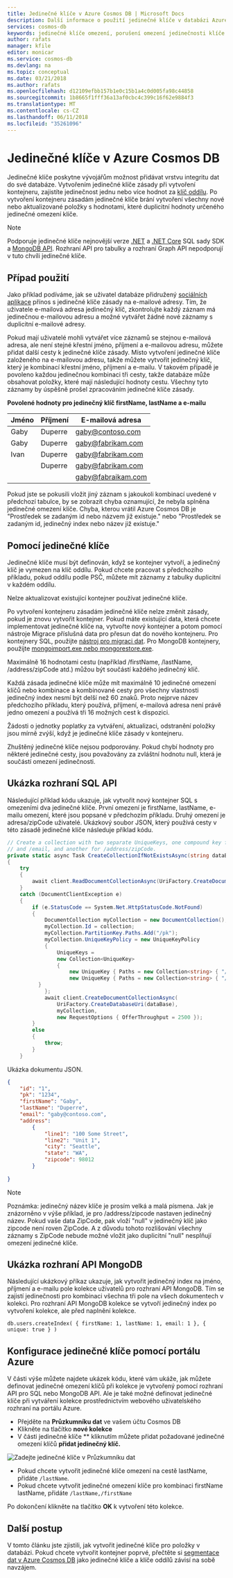 ```yaml
---
title: Jedinečné klíče v Azure Cosmos DB | Microsoft Docs
description: Další informace o použití jedinečné klíče v databázi Azure Cosmos DB.
services: cosmos-db
keywords: jedinečné klíče omezení, porušení omezení jedinečnosti klíče
author: rafats
manager: kfile
editor: monicar
ms.service: cosmos-db
ms.devlang: na
ms.topic: conceptual
ms.date: 03/21/2018
ms.author: rafats
ms.openlocfilehash: d12109efbb157b1e0c15b1a4c0d005fa98c44858
ms.sourcegitcommit: 1b8665f1fff36a13af0cbc4c399c16f62e9884f3
ms.translationtype: MT
ms.contentlocale: cs-CZ
ms.lasthandoff: 06/11/2018
ms.locfileid: "35261096"
---
```

# <a name="unique-keys-in-azure-cosmos-db"></a>Jedinečné klíče v Azure Cosmos DB

Jedinečné klíče poskytne vývojářům možnost přidávat vrstvu integritu dat do své databáze. Vytvořením jedinečné klíče zásady při vytvoření kontejneru, zajistíte jedinečnost jednu nebo více hodnot za [klíč oddílu](partition-data.md). Po vytvoření kontejneru zásadám jedinečné klíče brání vytvoření všechny nové nebo aktualizované položky s hodnotami, které duplicitní hodnoty určeného jedinečné omezení klíče.   

> [!NOTE]
> Podporuje jedinečné klíče nejnovější verze [.NET](sql-api-sdk-dotnet.md) a [.NET Core](sql-api-sdk-dotnet-core.md) SQL sady SDK a [MongoDB API](mongodb-feature-support.md#unique-indexes). Rozhraní API pro tabulky a rozhraní Graph API nepodporují v tuto chvíli jedinečné klíče. 
> 
>

## <a name="use-case"></a>Případ použití

Jako příklad podíváme, jak se uživatel databáze přidružený [sociálních aplikace](use-cases.md#web-and-mobile-applications) přínos s jedinečné klíče zásady na e-mailové adresy. Tím, že uživatele e-mailová adresa jedinečný klíč, zkontrolujte každý záznam má jedinečnou e-mailovou adresu a možné vytvářet žádné nové záznamy s duplicitní e-mailové adresy. 

Pokud mají uživatelé mohli vytvářet více záznamů se stejnou e-mailová adresa, ale není stejné křestní jméno, příjmení a e-mailovou adresu, můžete přidat další cesty k jedinečné klíče zásady. Místo vytvoření jedinečné klíče založeného na e-mailovou adresu, takže můžete vytvořit jedinečný klíč, který je kombinací křestní jméno, příjmení a e-mailu. V takovém případě je povoleno každou jedinečnou kombinaci tři cesty, takže databáze může obsahovat položky, které mají následující hodnoty cestu. Všechny tyto záznamy by úspěšně prošel zpracováním jedinečné klíče zásady.  

**Povolené hodnoty pro jedinečný klíč firstName, lastName a e-mailu**

|Jméno|Příjmení|E-mailová adresa|
|---|---|---|
|Gaby|Duperre|gaby@contoso.com |
|Gaby|Duperre|gaby@fabrikam.com|
|Ivan|Duperre|gaby@fabrikam.com|
|    |Duperre|gaby@fabrikam.com|
|    |       |gaby@fabraikam.com|

Pokud jste se pokusili vložit jiný záznam s jakoukoli kombinací uvedené v předchozí tabulce, by se zobrazit chyba oznamující, že nebyla splněna jedinečné omezení klíče. Chyba, kterou vrátil Azure Cosmos DB je "Prostředek se zadaným id nebo názvem již existuje." nebo "Prostředek se zadaným id, jedinečný index nebo název již existuje." 

## <a name="using-unique-keys"></a>Pomocí jedinečné klíče

Jedinečné klíče musí být definován, když se kontejner vytvoří, a jedinečný klíč je vymezen na klíč oddílu. Pokud chcete pracovat s předchozího příkladu, pokud oddílu podle PSČ, můžete mít záznamy z tabulky duplicitní v každém oddílu.

Nelze aktualizovat existující kontejner používat jedinečné klíče.

Po vytvoření kontejneru zásadám jedinečné klíče nelze změnit zásady, pokud je znovu vytvořit kontejner. Pokud máte existující data, která chcete implementovat jedinečné klíče na, vytvořte nový kontejner a potom pomocí nástroje Migrace příslušná data pro přesun dat do nového kontejneru. Pro kontejnery SQL, použijte [nástroj pro migraci dat](import-data.md). Pro MongoDB kontejnery, použijte [mongoimport.exe nebo mongorestore.exe](mongodb-migrate.md).

Maximálně 16 hodnotami cestu (například /firstName, /lastName, /address/zipCode atd.) můžou být součástí každého jedinečný klíč. 

Každá zásada jedinečné klíče může mít maximálně 10 jedinečné omezení klíčů nebo kombinace a kombinované cesty pro všechny vlastnosti jedinečný index nesmí být delší než 60 znaků. Proto nejprve název předchozího příkladu, který používá, příjmení, e-mailová adresa není právě jedno omezení a používá tři 16 možných cest k dispozici. 

Žádosti o jednotky poplatky za vytváření, aktualizaci, odstranění položky jsou mírně zvýší, když je jedinečné klíče zásady v kontejneru. 

Zhuštěný jedinečné klíče nejsou podporovány. Pokud chybí hodnoty pro některé jedinečné cesty, jsou považovány za zvláštní hodnotu null, která je součástí omezení jedinečnosti.

## <a name="sql-api-sample"></a>Ukázka rozhraní SQL API

Následující příklad kódu ukazuje, jak vytvořit nový kontejner SQL s omezeními dva jedinečné klíče. První omezení je firstName, lastName, e-mailu omezení, které jsou popsané v předchozím příkladu. Druhý omezení je adresa/zipCode uživatelé. Ukázkový soubor JSON, který používá cesty v této zásadě jedinečné klíče následuje příklad kódu. 

```csharp
// Create a collection with two separate UniqueKeys, one compound key for /firstName, /lastName,
// and /email, and another for /address/zipCode.
private static async Task CreateCollectionIfNotExistsAsync(string dataBase, string collection)
{
    try
    {
        await client.ReadDocumentCollectionAsync(UriFactory.CreateDocumentCollectionUri(dataBase, collection));
    }
    catch (DocumentClientException e)
    {
        if (e.StatusCode == System.Net.HttpStatusCode.NotFound)
        {
            DocumentCollection myCollection = new DocumentCollection();
            myCollection.Id = collection;
            myCollection.PartitionKey.Paths.Add("/pk");
            myCollection.UniqueKeyPolicy = new UniqueKeyPolicy
            {
                UniqueKeys =
                new Collection<UniqueKey>
                {
                    new UniqueKey { Paths = new Collection<string> { "/firstName" , "/lastName" , "/email" }}
                    new UniqueKey { Paths = new Collection<string> { "/address/zipcode" } },
          }
            };
            await client.CreateDocumentCollectionAsync(
                UriFactory.CreateDatabaseUri(dataBase),
                myCollection,
                new RequestOptions { OfferThroughput = 2500 });
        }
        else
        {
            throw;
        }
    }
```

Ukázka dokumentu JSON.

```json
{
    "id": "1",
    "pk": "1234",
    "firstName": "Gaby",
    "lastName": "Duperre",
    "email": "gaby@contoso.com",
    "address": 
        {            
            "line1": "100 Some Street",
            "line2": "Unit 1",
            "city": "Seattle",
            "state": "WA",
            "zipcode": 98012
        }
    
}
```
> [!NOTE]
> Poznámka: jedinečný název klíče je prosím velká a malá písmena. Jak je znázorněno v výše příklad, je pro /address/zipcode nastaven jedinečný název. Pokud vaše data ZipCode, pak vloží "null" v jedinečný klíč jako zipcode není roven ZipCode. A z důvodu tohoto rozlišování všechny záznamy s ZipCode nebude možné vložit jako duplicitní "null" nesplňují omezení jedinečné klíče.

## <a name="mongodb-api-sample"></a>Ukázka rozhraní API MongoDB

Následující ukázkový příkaz ukazuje, jak vytvořit jedinečný index na jméno, příjmení a e-mailu pole kolekce uživatelů pro rozhraní API MongoDB. Tím se zajistí jedinečnosti pro kombinaci všechna tři pole na všech dokumentech v kolekci. Pro rozhraní API MongoDB kolekce se vytvoří jedinečný index po vytvoření kolekce, ale před naplnění kolekce.

```
db.users.createIndex( { firstName: 1, lastName: 1, email: 1 }, { unique: true } )
```
## <a name="configure-unique-keys-by-using-azure-portal"></a>Konfigurace jedinečné klíče pomocí portálu Azure

V části výše můžete najdete ukázek kódu, které vám ukáže, jak můžete definovat jedinečné omezení klíčů při kolekce je vytvořený pomocí rozhraní API pro SQL nebo MongoDB API. Ale je také možné definovat jedinečné klíče při vytváření kolekce prostřednictvím webového uživatelského rozhraní na portálu Azure. 

- Přejděte na **Průzkumníku dat** ve vašem účtu Cosmos DB
- Klikněte na tlačítko **nové kolekce**
- V části jedinečné klíče ** kliknutím můžete přidat požadované jedinečné omezení klíčů **přidat jedinečný klíč.**

![Zadejte jedinečné klíče v Průzkumníku dat](./media/unique-keys/unique-keys-azure-portal.png)

- Pokud chcete vytvořit jedinečné klíče omezení na cestě lastName, přidáte `/lastName`.
- Pokud chcete vytvořit jedinečné omezení klíče pro kombinaci firstName lastName, přidáte `/lastName,/firstName`

Po dokončení klikněte na tlačítko **OK** k vytvoření této kolekce.

## <a name="next-steps"></a>Další postup

V tomto článku jste zjistili, jak vytvořit jedinečné klíče pro položky v databázi. Pokud chcete vytvořit kontejner poprvé, přečtěte si [segmentace dat v Azure Cosmos DB](partition-data.md) jako jedinečné klíče a klíče oddílů závisí na sobě navzájem. 


